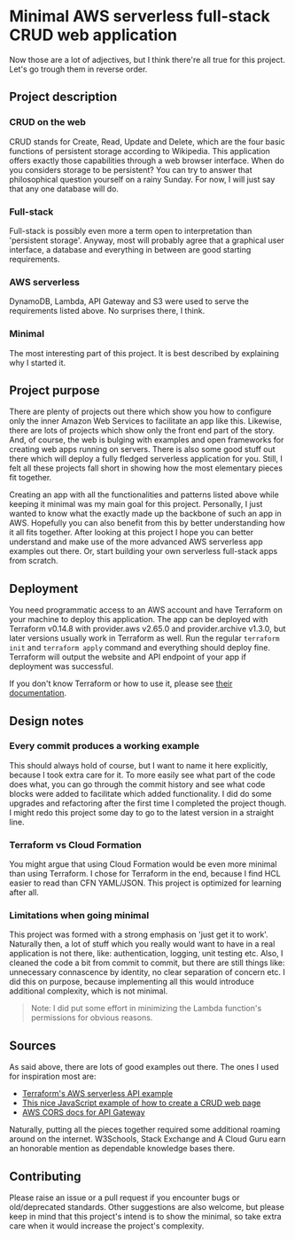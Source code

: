 # Minimal AWS serverless full-stack CRUD web application

Now those are a lot of adjectives, but I think there're all true for this project.
Let's go trough them in reverse order.

## Project description

### CRUD on the web

CRUD stands for Create, Read, Update and Delete, which are the four basic functions of persistent storage according to Wikipedia.
This application offers exactly those capabilities through a web browser interface.
When do you considers storage to be persistent?
You can try to answer that philosophical question yourself on a rainy Sunday.
For now, I will just say that any one database will do.

### Full-stack

Full-stack is possibly even more a term open to interpretation than 'persistent storage'.
Anyway, most will probably agree that a graphical user interface, a database and everything in between are good starting requirements.

### AWS serverless

DynamoDB, Lambda, API Gateway and S3 were used to serve the requirements listed above.
No surprises there, I think.

### Minimal

The most interesting part of this project.
It is best described by explaining why I started it.

## Project purpose

There are plenty of projects out there which show you how to configure only the inner Amazon Web Services to facilitate an app like this.
Likewise, there are lots of projects which show only the front end part of the story.
And, of course, the web is bulging with examples and open frameworks for creating web apps running on servers.
There is also some good stuff out there which will deploy a fully fledged serverless application for you.
Still, I felt all these projects fall short in showing how the most elementary pieces fit together.

Creating an app with all the functionalities and patterns listed above while keeping it minimal was my main goal for this project.
Personally, I just wanted to know what the exactly made up the backbone of such an app in AWS.
Hopefully you can also benefit from this by better understanding how it all fits together.
After looking at this project I hope you can better understand and make use of the more advanced AWS serverless app examples out there.
Or, start building your own serverless full-stack apps from scratch.

## Deployment

You need programmatic access to an AWS account and have Terraform on your machine to deploy this application.
The app can be deployed with Terraform v0.14.8 with provider.aws v2.65.0 and provider.archive v1.3.0, but later versions usually work in Terraform as well.
Run the regular `terraform init` and `terraform apply` command and everything should deploy fine.
Terraform will output the website and API endpoint of your app if deployment was successful.

If you don't know Terraform or how to use it, please see [their documentation](https://learn.hashicorp.com/terraform).

## Design notes

### Every commit produces a working example

This should always hold of course, but I want to name it here explicitly, because I took extra care for it.
To more easily see what part of the code does what, you can go through the commit history and see what code blocks were added to facilitate which added functionality.
I did do some upgrades and refactoring after the first time I completed the project though.
I might redo this project some day to go to the latest version in a straight line.

### Terraform vs Cloud Formation

You might argue that using Cloud Formation would be even more minimal than using Terraform.
I chose for Terraform in the end, because I find HCL easier to read than CFN YAML/JSON.
This project is optimized for learning after all.

### Limitations when going minimal

This project was formed with a strong emphasis on 'just get it to work'.
Naturally then, a lot of stuff which you really would want to have in a real application is not there, like: authentication, logging, unit testing etc.
Also, I cleaned the code a bit from commit to commit, but there are still things like: unnecessary connascence by identity, no clear separation of concern etc.
I did this on purpose, because implementing all this would introduce additional complexity, which is not minimal.

> Note: I did put some effort in minimizing the Lambda function's permissions for obvious reasons.

## Sources

As said above, there are lots of good examples out there.
The ones I used for inspiration most are:

- [Terraform's AWS serverless API example](https://learn.hashicorp.com/terraform/aws/lambda-api-gateway)
- [This nice JavaScript example of how to create a CRUD web page](https://www.encodedna.com/javascript/how-to-create-a-simple-crud-application-using-only-javascript.htm)
- [AWS CORS docs for API Gateway](https://docs.aws.amazon.com/apigateway/latest/developerguide/how-to-cors.html)

Naturally, putting all the pieces together required some additional roaming around on the internet.
W3Schools, Stack Exchange and A Cloud Guru earn an honorable mention as dependable knowledge bases there.

## Contributing

Please raise an issue or a pull request if you encounter bugs or old/deprecated standards.
Other suggestions are also welcome, but please keep in mind that this project's intend is to show the minimal, so take extra care when it would increase the project's complexity.
